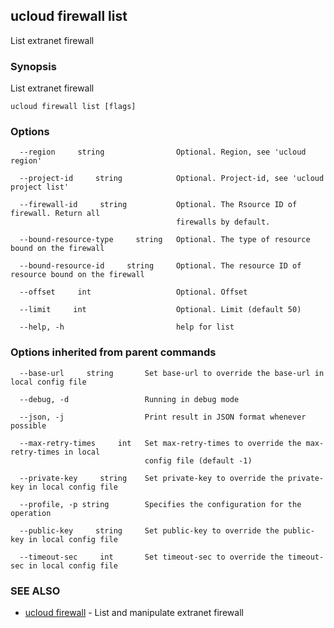 

## ucloud firewall list

List extranet firewall

### Synopsis

List extranet firewall

```
ucloud firewall list [flags]
```

### Options

```
  --region     string                Optional. Region, see 'ucloud region' 

  --project-id     string            Optional. Project-id, see 'ucloud project list' 

  --firewall-id     string           Optional. The Rsource ID of firewall. Return all
                                     firewalls by default. 

  --bound-resource-type     string   Optional. The type of resource bound on the firewall 

  --bound-resource-id     string     Optional. The resource ID of resource bound on the firewall 

  --offset     int                   Optional. Offset 

  --limit     int                    Optional. Limit (default 50) 

  --help, -h                         help for list 

```

### Options inherited from parent commands

```
  --base-url     string       Set base-url to override the base-url in local config file 

  --debug, -d                 Running in debug mode 

  --json, -j                  Print result in JSON format whenever possible 

  --max-retry-times     int   Set max-retry-times to override the max-retry-times in local
                              config file (default -1) 

  --private-key     string    Set private-key to override the private-key in local config file 

  --profile, -p string        Specifies the configuration for the operation 

  --public-key     string     Set public-key to override the public-key in local config file 

  --timeout-sec     int       Set timeout-sec to override the timeout-sec in local config file 

```

### SEE ALSO

* [ucloud firewall](developer/cli/cmd/ucloud/firewall)	 - List and manipulate extranet firewall

